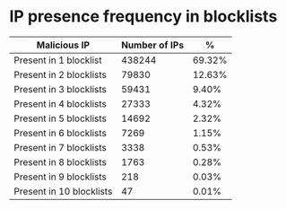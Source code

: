 # IP presence frequency in blocklists
| Malicious IP | Number of IPs | % |
|----|----|----|
| Present in 1 blocklist | 438244 | 69.32% |
| Present in 2 blocklists | 79830 | 12.63% |
| Present in 3 blocklists | 59431 | 9.40% |
| Present in 4 blocklists | 27333 | 4.32% |
| Present in 5 blocklists | 14692 | 2.32% |
| Present in 6 blocklists | 7269 | 1.15% |
| Present in 7 blocklists | 3338 | 0.53% |
| Present in 8 blocklists | 1763 | 0.28% |
| Present in 9 blocklists | 218 | 0.03% |
| Present in 10 blocklists | 47 | 0.01% |
